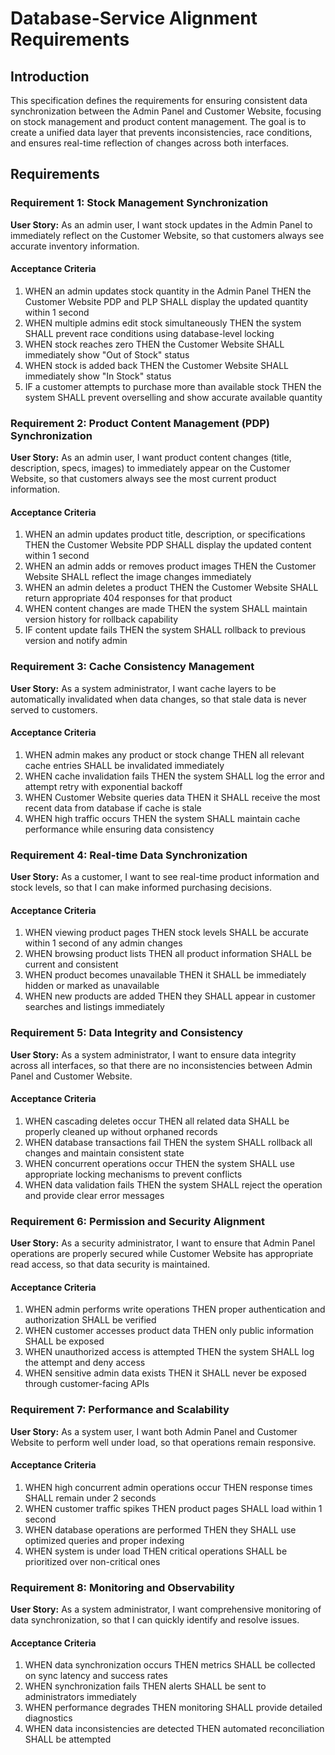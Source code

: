 # Database-Service Alignment Requirements

## Introduction

This specification defines the requirements for ensuring consistent data synchronization between the Admin Panel and Customer Website, focusing on stock management and product content management. The goal is to create a unified data layer that prevents inconsistencies, race conditions, and ensures real-time reflection of changes across both interfaces.

## Requirements

### Requirement 1: Stock Management Synchronization

**User Story:** As an admin user, I want stock updates in the Admin Panel to immediately reflect on the Customer Website, so that customers always see accurate inventory information.

#### Acceptance Criteria

1. WHEN an admin updates stock quantity in the Admin Panel THEN the Customer Website PDP and PLP SHALL display the updated quantity within 1 second
2. WHEN multiple admins edit stock simultaneously THEN the system SHALL prevent race conditions using database-level locking
3. WHEN stock reaches zero THEN the Customer Website SHALL immediately show "Out of Stock" status
4. WHEN stock is added back THEN the Customer Website SHALL immediately show "In Stock" status
5. IF a customer attempts to purchase more than available stock THEN the system SHALL prevent overselling and show accurate available quantity

### Requirement 2: Product Content Management (PDP) Synchronization

**User Story:** As an admin user, I want product content changes (title, description, specs, images) to immediately appear on the Customer Website, so that customers always see the most current product information.

#### Acceptance Criteria

1. WHEN an admin updates product title, description, or specifications THEN the Customer Website PDP SHALL display the updated content within 1 second
2. WHEN an admin adds or removes product images THEN the Customer Website SHALL reflect the image changes immediately
3. WHEN an admin deletes a product THEN the Customer Website SHALL return appropriate 404 responses for that product
4. WHEN content changes are made THEN the system SHALL maintain version history for rollback capability
5. IF content update fails THEN the system SHALL rollback to previous version and notify admin

### Requirement 3: Cache Consistency Management

**User Story:** As a system administrator, I want cache layers to be automatically invalidated when data changes, so that stale data is never served to customers.

#### Acceptance Criteria

1. WHEN admin makes any product or stock change THEN all relevant cache entries SHALL be invalidated immediately
2. WHEN cache invalidation fails THEN the system SHALL log the error and attempt retry with exponential backoff
3. WHEN Customer Website queries data THEN it SHALL receive the most recent data from database if cache is stale
4. WHEN high traffic occurs THEN the system SHALL maintain cache performance while ensuring data consistency

### Requirement 4: Real-time Data Synchronization

**User Story:** As a customer, I want to see real-time product information and stock levels, so that I can make informed purchasing decisions.

#### Acceptance Criteria

1. WHEN viewing product pages THEN stock levels SHALL be accurate within 1 second of any admin changes
2. WHEN browsing product lists THEN all product information SHALL be current and consistent
3. WHEN product becomes unavailable THEN it SHALL be immediately hidden or marked as unavailable
4. WHEN new products are added THEN they SHALL appear in customer searches and listings immediately

### Requirement 5: Data Integrity and Consistency

**User Story:** As a system administrator, I want to ensure data integrity across all interfaces, so that there are no inconsistencies between Admin Panel and Customer Website.

#### Acceptance Criteria

1. WHEN cascading deletes occur THEN all related data SHALL be properly cleaned up without orphaned records
2. WHEN database transactions fail THEN the system SHALL rollback all changes and maintain consistent state
3. WHEN concurrent operations occur THEN the system SHALL use appropriate locking mechanisms to prevent conflicts
4. WHEN data validation fails THEN the system SHALL reject the operation and provide clear error messages

### Requirement 6: Permission and Security Alignment

**User Story:** As a security administrator, I want to ensure that Admin Panel operations are properly secured while Customer Website has appropriate read access, so that data security is maintained.

#### Acceptance Criteria

1. WHEN admin performs write operations THEN proper authentication and authorization SHALL be verified
2. WHEN customer accesses product data THEN only public information SHALL be exposed
3. WHEN unauthorized access is attempted THEN the system SHALL log the attempt and deny access
4. WHEN sensitive admin data exists THEN it SHALL never be exposed through customer-facing APIs

### Requirement 7: Performance and Scalability

**User Story:** As a system user, I want both Admin Panel and Customer Website to perform well under load, so that operations remain responsive.

#### Acceptance Criteria

1. WHEN high concurrent admin operations occur THEN response times SHALL remain under 2 seconds
2. WHEN customer traffic spikes THEN product pages SHALL load within 1 second
3. WHEN database operations are performed THEN they SHALL use optimized queries and proper indexing
4. WHEN system is under load THEN critical operations SHALL be prioritized over non-critical ones

### Requirement 8: Monitoring and Observability

**User Story:** As a system administrator, I want comprehensive monitoring of data synchronization, so that I can quickly identify and resolve issues.

#### Acceptance Criteria

1. WHEN data synchronization occurs THEN metrics SHALL be collected on sync latency and success rates
2. WHEN synchronization fails THEN alerts SHALL be sent to administrators immediately
3. WHEN performance degrades THEN monitoring SHALL provide detailed diagnostics
4. WHEN data inconsistencies are detected THEN automated reconciliation SHALL be attempted
